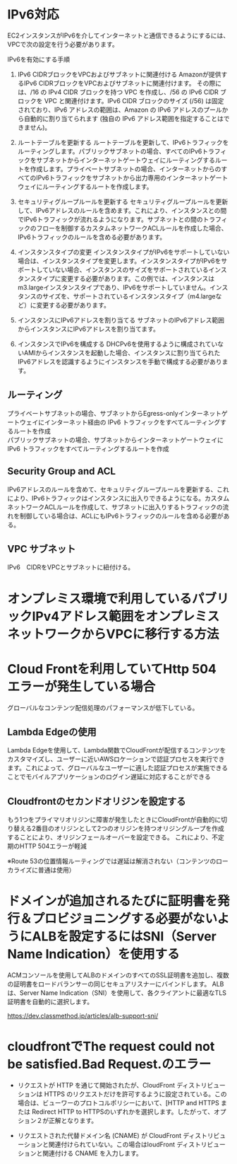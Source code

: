 # IPv6対応
EC2インスタンスがIPv6を介してインターネットと通信できるようにするには、VPCで次の設定を行う必要があります。

IPv6を有効にする手順
1. IPv6 CIDRブロックをVPCおよびサブネットに関連付ける
Amazonが提供するIPv6 CIDRブロックをVPCおよびサブネットに関連付けます。 
その際には、/16 の IPv4 CIDR ブロックを持つ VPC を作成し、/56 の IPv6 CIDR ブロックを VPC と関連付けます。IPv6 CIDR ブロックのサイズ (/56) は固定されており、IPv6 アドレスの範囲は、Amazon の IPv6 アドレスのプールから自動的に割り当てられます (独自の IPv6 アドレス範囲を指定することはできません)。 

1. ルートテーブルを更新する
ルートテーブルを更新して、IPv6トラフィックをルーティングします。パブリックサブネットの場合、すべてのIPv6トラフィックをサブネットからインターネットゲートウェイにルーティングするルートを作成します。プライベートサブネットの場合、インターネットからのすべてのIPv6トラフィックをサブネットから出力専用のインターネットゲートウェイにルーティングするルートを作成します。 

1. セキュリティグループルールを更新する
セキュリティグループルールを更新して、IPv6アドレスのルールを含めます。これにより、インスタンスとの間でIPv6トラフィックが流れるようになります。サブネットとの間のトラフィックのフローを制御するカスタムネットワークACLルールを作成した場合、IPv6トラフィックのルールを含める必要があります。 

1. インスタンスタイプの変更
インスタンスタイプがIPv6をサポートしていない場合は、インスタンスタイプを変更します。インスタンスタイプがIPv6をサポートしていない場合、インスタンスのサイズをサポートされているインスタンスタイプに変更する必要があります。この例では、インスタンスはm3.largeインスタンスタイプであり、IPv6をサポートしていません。インスタンスのサイズを、サポートされているインスタンスタイプ（m4.largeなど）に変更する必要があります。 

1. インスタンスにIPv6アドレスを割り当てる
サブネットのIPv6アドレス範囲からインスタンスにIPv6アドレスを割り当てます。

1. インスタンスでIPv6を構成する
DHCPv6を使用するように構成されていないAMIからインスタンスを起動した場合、インスタンスに割り当てられたIPv6アドレスを認識するようにインスタンスを手動で構成する必要があります。

## ルーティング
プライベートサブネットの場合、サブネットからEgress-onlyインターネットゲートウェイにインターネット経由の IPv6 トラフィックをすべてルーティングするルートを作成  
パブリックサブネットの場合、サブネットからインターネットゲートウェイに IPv6 トラフィックをすべてルーティングするルートを作成
## Security Group and ACL
IPv6アドレスのルールを含めて、セキュリティグループルールを更新する、これにより、IPv6トラフィックはインスタンスに出入りできるようになる。カスタムネットワークACLルールを作成して、サブネットに出入りするトラフィックの流れを制御している場合は、ACLにもIPv6トラフィックのルールを含める必要がある。

## VPC サブネット
IPv6　CIDRをVPCとサブネットに紐付ける。

# オンプレミス環境で利用しているパブリックIPv4アドレス範囲をオンプレミスネットワークからVPCに移行する方法

# Cloud Frontを利用していてHttp 504 エラーが発生している場合
グローバルなコンテンツ配信処理のパフォーマンスが低下している。
## Lambda Edgeの使用
Lambda Edgeを使用して、Lambda関数でCloudFrontが配信するコンテンツをカスタマイズし、ユーザーに近いAWSロケーションで認証プロセスを実行できます。これによって、グローバルなユーザーに適した認証プロセスが実施できることでモバイルアプリケーションのログイン遅延に対応することができる
## Cloudfrontのセカンドオリジンを設定する
もう1つをプライマリオリジンに障害が発生したときにCloudFrontが自動的に切り替える2番目のオリジンとして2つのオリジンを持つオリジングループを作成することにより、オリジンフェールオーバーを設定できる。
これにより、不定期のHTTP 504エラーが軽減

※Route 53の位置情報ルーティングでは遅延は解消されない（コンテンツのローカライズに普通は使用）

# ドメインが追加されるたびに証明書を発行＆プロビジョニングする必要がないようにALBを設定するにはSNI（Server Name Indication）を使用する
ACMコンソールを使用してALBのドメインのすべてのSSL証明書を追加し、複数の証明書をロードバランサーの同じセキュアリスナーにバインドします。
ALBは、Server Name Indication（SNI）を使用して、各クライアントに最適なTLS証明書を自動的に選択します。

https://dev.classmethod.jp/articles/alb-support-sni/

# cloudfrontでThe request could not be satisfied.Bad Request.のエラー
- リクエストが HTTP を通じて開始されたが、CloudFront ディストリビューションは HTTPS のリクエストだけを許可するように設定されている。この場合は、ビューワーのプロトコルポリシーにおいて、[HTTP and HTTPS  または Redirect HTTP to HTTPSのいずれかを選択します。したがって、オプション２が正解となります。

- リクエストされた代替ドメイン名 (CNAME) が CloudFront ディストリビューションと関連付けられていない。この場合はloudFront ディストリビューションと関連付ける CNAME を入力します。
